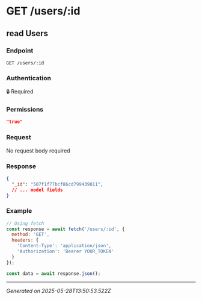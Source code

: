 # GET /users/:id

## read Users

### Endpoint

```
GET /users/:id
```

### Authentication

🔒 Required

### Permissions

```json
"true"
```

### Request

No request body required

### Response

```json
{
  "_id": "507f1f77bcf86cd799439011",
  // ... model fields
}
```

### Example

```javascript
// Using fetch
const response = await fetch('/users/:id', {
  method: 'GET',
  headers: {
    'Content-Type': 'application/json',
    'Authorization': 'Bearer YOUR_TOKEN'
  }
});

const data = await response.json();
```

---

*Generated on 2025-05-28T13:50:53.522Z*
